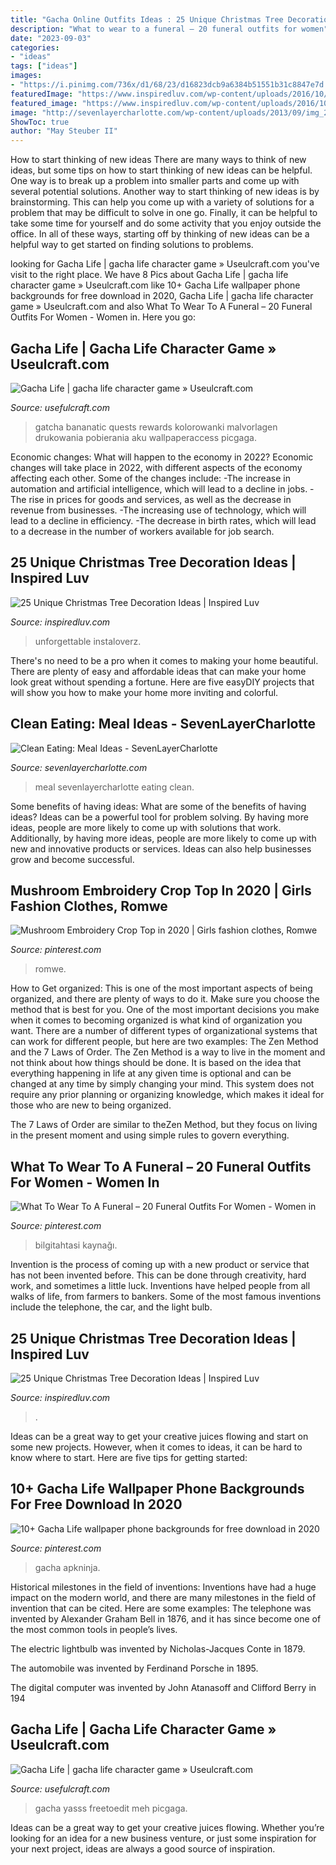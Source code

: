 ```yaml
---
title: "Gacha Online Outfits Ideas : 25 Unique Christmas Tree Decoration Ideas"
description: "What to wear to a funeral – 20 funeral outfits for women"
date: "2023-09-03"
categories:
- "ideas"
tags: ["ideas"]
images:
- "https://i.pinimg.com/736x/d1/68/23/d16823dcb9a6384b51551b31c8847e7d.jpg"
featuredImage: "https://www.inspiredluv.com/wp-content/uploads/2016/10/20-Charming-Christmas-Tree-Decorating-Ideas.jpg"
featured_image: "https://www.inspiredluv.com/wp-content/uploads/2016/10/20-Charming-Christmas-Tree-Decorating-Ideas.jpg"
image: "http://sevenlayercharlotte.com/wp-content/uploads/2013/09/img_2956.jpg?w=640"
ShowToc: true
author: "May Steuber II"
---
```



How to start thinking of new ideas
There are many ways to think of new ideas, but some tips on how to start thinking of new ideas can be helpful. One way is to break up a problem into smaller parts and come up with several potential solutions. Another way to start thinking of new ideas is by brainstorming. This can help you come up with a variety of solutions for a problem that may be difficult to solve in one go. Finally, it can be helpful to take some time for yourself and do some activity that you enjoy outside the office. In all of these ways, starting off by thinking of new ideas can be a helpful way to get started on finding solutions to problems.

	

		
looking for Gacha Life | gacha life character game » Useulcraft.com you've visit to the right place. We have 8 Pics about Gacha Life | gacha life character game » Useulcraft.com like 10+ Gacha Life wallpaper phone backgrounds for free download in 2020, Gacha Life | gacha life character game » Useulcraft.com and also What To Wear To A Funeral – 20 Funeral Outfits For Women - Women in. Here you go:
		
    
## Gacha Life | Gacha Life Character Game » Useulcraft.com

<img loading=lazy src="https://www.usefulcraft.com/wp-content/uploads/2019/12/gacha-life-9.jpg" onerror="this.onerror=null;this.src='https://tse3.mm.bing.net/th?id=OIP.0aKj5K8nNRyo9Nit0IdE0wHaEK&amp;pid=15.1';" alt="Gacha Life | gacha life character game » Useulcraft.com">

_Source: usefulcraft.com_

>gatcha bananatic quests rewards kolorowanki malvorlagen drukowania pobierania aku wallpaperaccess picgaga. 

	

Economic changes: What will happen to the economy in 2022?
Economic changes will take place in 2022, with different aspects of the economy affecting each other. Some of the changes include: 
-The increase in automation and artificial intelligence, which will lead to a decline in jobs. 
-The rise in prices for goods and services, as well as the decrease in revenue from businesses. 
-The increasing use of technology, which will lead to a decline in efficiency. 
-The decrease in birth rates, which will lead to a decrease in the number of workers available for job search.

    
## 25 Unique Christmas Tree Decoration Ideas | Inspired Luv

<img loading=lazy src="https://www.inspiredluv.com/wp-content/uploads/2016/10/20-Charming-Christmas-Tree-Decorating-Ideas.jpg" onerror="this.onerror=null;this.src='https://tse1.mm.bing.net/th?id=OIP._Rmz5Xwa8QFUVB7iGhmXSgHaLD&amp;pid=15.1';" alt="25 Unique Christmas Tree Decoration Ideas | Inspired Luv">

_Source: inspiredluv.com_

>unforgettable instaloverz. 

	

There's no need to be a pro when it comes to making your home beautiful. There are plenty of easy and affordable ideas that can make your home look great without spending a fortune. Here are five easyDIY projects that will show you how to make your home more inviting and colorful.

    
## Clean Eating: Meal Ideas - SevenLayerCharlotte

<img loading=lazy src="http://sevenlayercharlotte.com/wp-content/uploads/2013/09/img_2956.jpg?w=640" onerror="this.onerror=null;this.src='https://tse1.mm.bing.net/th?id=OIP.d1SMASmIcDAcmnQk5p44fgHaJ4&amp;pid=15.1';" alt="Clean Eating: Meal Ideas - SevenLayerCharlotte">

_Source: sevenlayercharlotte.com_

>meal sevenlayercharlotte eating clean. 

	

Some benefits of having ideas: What are some of the benefits of having ideas?
Ideas can be a powerful tool for problem solving. By having more ideas, people are more likely to come up with solutions that work. Additionally, by having more ideas, people are more likely to come up with new and innovative products or services. Ideas can also help businesses grow and become successful.

    
## Mushroom Embroidery Crop Top In 2020 | Girls Fashion Clothes, Romwe

<img loading=lazy src="https://i.pinimg.com/736x/74/4a/d6/744ad6fabec1c0718183a32c620fb1c1.jpg" onerror="this.onerror=null;this.src='https://tse2.mm.bing.net/th?id=OIP.9mhTx4k4L_cHG4K_gVO6DgHaJ3&amp;pid=15.1';" alt="Mushroom Embroidery Crop Top in 2020 | Girls fashion clothes, Romwe">

_Source: pinterest.com_

>romwe. 

	

How to Get organized: This is one of the most important aspects of being organized, and there are plenty of ways to do it. Make sure you choose the method that is best for you.
One of the most important decisions you make when it comes to becoming organized is what kind of organization you want. There are a number of different types of organizational systems that can work for different people, but here are two examples: The Zen Method and the 7 Laws of Order.
The Zen Method is a way to live in the moment and not think about how things should be done. It is based on the idea that everything happening in life at any given time is optional and can be changed at any time by simply changing your mind. This system does not require any prior planning or organizing knowledge, which makes it ideal for those who are new to being organized.

The 7 Laws of Order are similar to theZen Method, but they focus on living in the present moment and using simple rules to govern everything.

    
## What To Wear To A Funeral – 20 Funeral Outfits For Women - Women In

<img loading=lazy src="https://i.pinimg.com/736x/59/65/27/596527a35d88cc6b8842cbfc56278f86.jpg" onerror="this.onerror=null;this.src='https://tse3.mm.bing.net/th?id=OIP.rCGlBvt15zPOUypX7UIaBgHaQJ&amp;pid=15.1';" alt="What To Wear To A Funeral – 20 Funeral Outfits For Women - Women in">

_Source: pinterest.com_

>bilgitahtasi kaynağı. 

	

Invention is the process of coming up with a new product or service that has not been invented before. This can be done through creativity, hard work, and sometimes a little luck. Inventions have helped people from all walks of life, from farmers to bankers. Some of the most famous inventions include the telephone, the car, and the light bulb.

    
## 25 Unique Christmas Tree Decoration Ideas | Inspired Luv

<img loading=lazy src="https://www.inspiredluv.com/wp-content/uploads/2016/10/7-Charming-Christmas-Tree-Decorating-Ideas.jpg" onerror="this.onerror=null;this.src='https://tse2.mm.bing.net/th?id=OIP.5DwU1X_28qJRLqIdCWqI5QHaJ9&amp;pid=15.1';" alt="25 Unique Christmas Tree Decoration Ideas | Inspired Luv">

_Source: inspiredluv.com_

>. 

	

Ideas can be a great way to get your creative juices flowing and start on some new projects. However, when it comes to ideas, it can be hard to know where to start. Here are five tips for getting started: 

    
## 10+ Gacha Life Wallpaper Phone Backgrounds For Free Download In 2020

<img loading=lazy src="https://i.pinimg.com/736x/d1/68/23/d16823dcb9a6384b51551b31c8847e7d.jpg" onerror="this.onerror=null;this.src='https://tse4.mm.bing.net/th?id=OIP.-_gDQWxS4vCOVdB9kGG6PgHaNK&amp;pid=15.1';" alt="10+ Gacha Life wallpaper phone backgrounds for free download in 2020">

_Source: pinterest.com_

>gacha apkninja. 

	

Historical milestones in the field of inventions:
Inventions have had a huge impact on the modern world, and there are many milestones in the field of invention that can be cited. Here are some examples:
The telephone was invented by Alexander Graham Bell in 1876, and it has since become one of the most common tools in people’s lives.

The electric lightbulb was invented by Nicholas-Jacques Conte in 1879.

The automobile was invented by Ferdinand Porsche in 1895. 

The digital computer was invented by John Atanasoff and Clifford Berry in 194
    
## Gacha Life | Gacha Life Character Game » Useulcraft.com

<img loading=lazy src="https://www.usefulcraft.com/wp-content/uploads/2019/12/gacha-life-5.jpg" onerror="this.onerror=null;this.src='https://tse3.mm.bing.net/th?id=OIP.PFkqfbGUZcSgPp0_6YqH3QHaFq&amp;pid=15.1';" alt="Gacha Life | gacha life character game » Useulcraft.com">

_Source: usefulcraft.com_

>gacha yasss freetoedit meh picgaga. 

	

Ideas can be a great way to get your creative juices flowing. Whether you’re looking for an idea for a new business venture, or just some inspiration for your next project, ideas are always a good source of inspiration.

